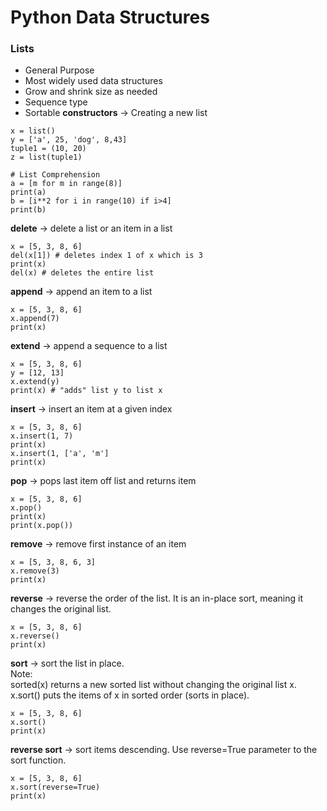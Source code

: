 # Python Data Structures
### Lists
- General Purpose
- Most widely used data structures
- Grow and shrink size as needed
- Sequence type
- Sortable
**constructors** -> Creating a new list
```
x = list()
y = ['a', 25, 'dog', 8,43]
tuple1 = (10, 20)
z = list(tuple1)

# List Comprehension
a = [m for m in range(8)]
print(a)
b = [i**2 for i in range(10) if i>4]
print(b)
```
**delete** -> delete a list or an item in a list
```
x = [5, 3, 8, 6]
del(x[1]) # deletes index 1 of x which is 3
print(x)
del(x) # deletes the entire list 
```

**append** -> append an item to a list
```
x = [5, 3, 8, 6]
x.append(7)
print(x)
```

**extend** -> append a sequence to a list
```
x = [5, 3, 8, 6]
y = [12, 13]
x.extend(y)
print(x) # "adds" list y to list x
```

**insert** -> insert an item at a given index
```
x = [5, 3, 8, 6]
x.insert(1, 7)
print(x)
x.insert(1, ['a', 'm']
print(x)
```

**pop** -> pops last item off list and returns item
```
x = [5, 3, 8, 6]
x.pop()
print(x)
print(x.pop())
```

**remove** -> remove first instance of an item
```
x = [5, 3, 8, 6, 3]
x.remove(3)
print(x)
```

**reverse** -> reverse the order of the list. It is an in-place sort, meaning it changes the original list.
```
x = [5, 3, 8, 6]
x.reverse()
print(x)
```

**sort** -> sort the list in place.  
Note:  
sorted(x) returns a new sorted list without changing the original list x.  
x.sort() puts the items of x in sorted order (sorts in place).
```
x = [5, 3, 8, 6]
x.sort()
print(x)
```

**reverse sort** -> sort items descending.
Use reverse=True parameter to the sort function.
```
x = [5, 3, 8, 6]
x.sort(reverse=True)
print(x)
```
